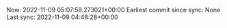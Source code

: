 Now: 2022-11-09 05:07:58.273021+00:00 Earliest commit since sync: None Last sync: 2022-11-09 04:48:28+00:00
